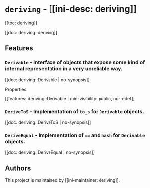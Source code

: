 # `deriving` - [[ini-desc: deriving]]

[[toc: deriving]]

[[doc: deriving::deriving]]

## Features

### `Derivable` - Interface of objects that expose some kind of internal representation in a very unreliable way.

[[doc: deriving::Derivable | no-synopsis]]

Properties:

[[features: deriving::Derivable | min-visibility: public, no-redef]]

### `DeriveToS` - Implementation of `to_s` for `Derivable` objects.

[[doc: deriving::DeriveToS | no-synopsis]]

### `DeriveEqual` - Implementation of `==` and `hash` for `Derivable` objects.

[[doc: deriving::DeriveEqual | no-synopsis]]

## Authors

This project is maintained by [[ini-maintainer: deriving]].

